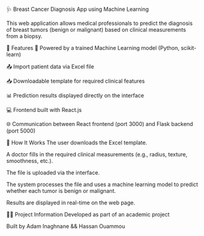 🩺 Breast Cancer Diagnosis App using Machine Learning

This web application allows medical professionals to predict the diagnosis of breast tumors (benign or malignant) based on clinical measurements from a biopsy.

🚀 Features 🧠 Powered by a trained Machine Learning model (Python, scikit-learn)

📤 Import patient data via Excel file

📥 Downloadable template for required clinical features

📊 Prediction results displayed directly on the interface

💻 Frontend built with React.js

🌐 Communication between React frontend (port 3000) and Flask backend (port 5000)

📝 How It Works The user downloads the Excel template.

A doctor fills in the required clinical measurements (e.g., radius, texture, smoothness, etc.).

The file is uploaded via the interface.

The system processes the file and uses a machine learning model to predict whether each tumor is benign or malignant.

Results are displayed in real-time on the web page.

👩‍⚕️ Project Information Developed as part of an academic project

Built by Adam Inaghnane && Hassan Ouammou
